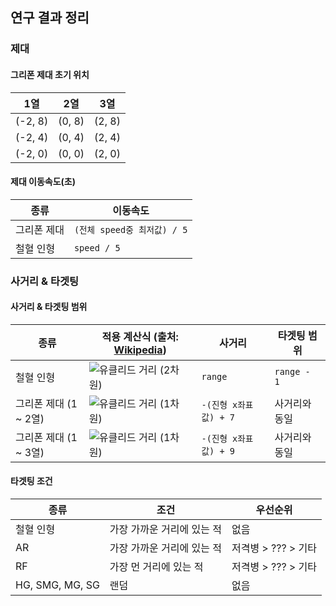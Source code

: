 ## 연구 결과 정리

### 제대

#### 그리폰 제대 초기 위치

| 1열 | 2열 | 3열 |
| --- | --- | --- |
| (-2, 8) | (0, 8) | (2, 8) |
| (-2, 4) | (0, 4) | (2, 4) |
| (-2, 0) | (0, 0) | (2, 0) |

#### 제대 이동속도(초)

| 종류 | 이동속도 |
| --- | --- |
| 그리폰 제대 | `(전체 speed중 최저값) / 5` |
| 철혈 인형 | `speed / 5` |

### 사거리 & 타겟팅

#### 사거리 & 타겟팅 범위
| 종류 | 적용 계산식 (출처: [Wikipedia](https://en.wikipedia.org/wiki/Euclidean_distance)) | 사거리 | 타겟팅 범위 |
| --- | --- | --- | --- |
| 철혈 인형 | ![유클리드 거리 (2차원)](https://wikimedia.org/api/rest_v1/media/math/render/svg/6dd5850dcf5a994208de0ce308a727c6163acdf4) | `range` | `range - 1` |
| 그리폰 제대 (1 ~ 2열) | ![유클리드 거리 (1차원)](https://wikimedia.org/api/rest_v1/media/math/render/svg/40acb4e3dca881674b97303ffabfae6f28e3952e) | `-(진형 x좌표값) + 7` | 사거리와 동일 |
| 그리폰 제대 (1 ~ 3열) | ![유클리드 거리 (1차원)](https://wikimedia.org/api/rest_v1/media/math/render/svg/40acb4e3dca881674b97303ffabfae6f28e3952e) | `-(진형 x좌표값) + 9` | 사거리와 동일 |

#### 타겟팅 조건
| 종류 | 조건 | 우선순위 |
| --- | --- | --- |
| 철혈 인형 | 가장 가까운 거리에 있는 적 | 없음 |
| AR | 가장 가까운 거리에 있는 적 | 저격병 > ??? > 기타 |
| RF | 가장 먼 거리에 있는 적 | 저격병 > ??? > 기타 |
| HG, SMG, MG, SG | 랜덤 | 없음 |
